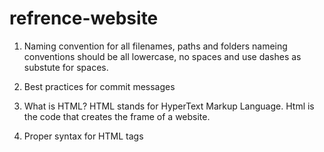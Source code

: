 # refrence-website
1. Naming convention for all filenames, paths and folders
 nameing conventions should be all lowercase, no spaces and use dashes as substute for spaces.

2. Best practices for commit messages

3. What is HTML? 
 HTML stands for HyperText Markup Language. Html is the code that creates the frame of a website.
 
4. Proper syntax for HTML tags
